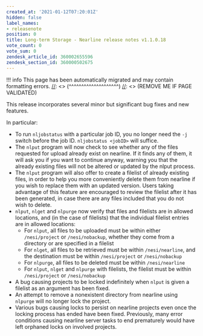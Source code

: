 ```yaml
---
created_at: '2021-01-12T07:20:01Z'
hidden: false
label_names:
- releasenote
position: 0
title: Long-term Storage - Nearline release notes v1.1.0.18
vote_count: 0
vote_sum: 0
zendesk_article_id: 360002655596
zendesk_section_id: 360000502675
---
```




[//]: <> (REMOVE ME IF PAGE VALIDATED)
[//]: <> (vvvvvvvvvvvvvvvvvvvv)
!!! info
    This page has been automatically migrated and may contain formatting errors.
[//]: <> (^^^^^^^^^^^^^^^^^^^^)
[//]: <> (REMOVE ME IF PAGE VALIDATED)

<p>This release incorporates several minor but significant bug fixes and new features.</p>
<p>In particular:</p>
<ul>
<li>To run <code>nljobstatus</code> with a particular job ID, you no longer need the <code>-j</code> switch before the job ID. <code>nljobstatus &lt;jobID&gt;</code> will suffice.</li>
<li>The <code>nlput</code> program will now check to see whether any of the files requested for upload already exist on nearline. If it finds any of them, it will ask you if you want to continue anyway, warning you that the already existing files will not be altered or updated by the nlput process.</li>
<li>The <code>nlput</code> program will also offer to create a filelist of already existing files, in order to help you more conveniently delete them from nearline if you wish to replace them with an updated version. Users taking advantage of this feature are encouraged to review the filelist after it has been generated, in case there are any files included that you do not wish to delete.</li>
<li>
<code>nlput</code>, <code>nlget</code> and <code>nlpurge</code> now verify that files and filelists are in allowed locations, and (in the case of filelists) that the individual filelist entries are in allowed locations:
<ul>
<li>For <code>nlput</code>, all files to be uploaded must be within either <code>/nesi/project</code> or <code>/nesi/nobackup</code>, whether they come from a directory or are specified in a filelist</li>
<li>For <code>nlget</code>, all files to be retrieved must be within <code>/nesi/nearline</code>, and the destination must be within <code>/nesi/project</code> or <code>/nesi/nobackup</code>
</li>
<li>For <code>nlpurge</code>, all files to be deleted must be within <code>/nesi/nearline</code>
</li>
<li>For <code>nlput</code>, <code>nlget</code> and <code>nlpurge</code> with filelists, the filelist must be within <code>/nesi/project</code> or <code>/nesi/nobackup</code>
</li>
</ul>
</li>
<li>A bug causing projects to be locked indefinitely when <code>nlput</code> is given a filelist as an argument has been fixed.</li>
<li>An attempt to remove a nonexistent directory from nearline using <code>nlpurge</code> will no longer lock the project.</li>
<li>Various bugs causing locks to persist on nearline projects even once the locking process has ended have been fixed. Previously, many error conditions causing nearline server tasks to end prematurely would have left orphaned locks on involved projects.</li>
</ul>